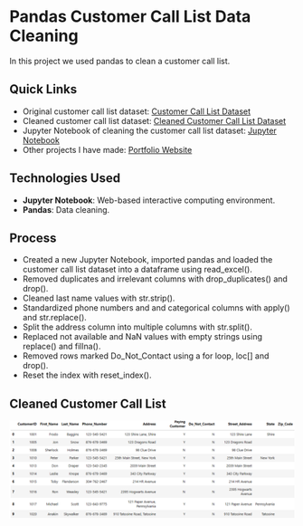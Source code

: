 # Pandas Customer Call List Data Cleaning
In this project we used pandas to clean a customer call list. 

## Quick Links
- Original customer call list dataset: [Customer Call List Dataset](customer_call_list.xlsx)
- Cleaned customer call list dataset: [Cleaned Customer Call List Dataset](cleaned_customer_call_list.png)
- Jupyter Notebook of cleaning the customer call list dataset: [Jupyter Notebook](customer_call_list_data_cleaning_project.ipynb)
- Other projects I have made: [Portfolio Website](https://lucashoffschmidt.github.io/)

## Technologies Used
- **Jupyter Notebook**: Web-based interactive computing environment. 
- **Pandas**: Data cleaning.

## Process
- Created a new Jupyter Notebook, imported pandas and loaded the customer call list dataset into a dataframe using read_excel().
- Removed duplicates and irrelevant columns with drop_duplicates() and drop().
- Cleaned last name values with str.strip().
- Standardized phone numbers and and categorical columns with apply() and str.replace().
- Split the address column into multiple columns with str.split().
- Replaced not available and NaN values with empty strings using replace() and fillna().
- Removed rows marked Do_Not_Contact using a for loop, loc[] and drop().
- Reset the index with reset_index().

## Cleaned Customer Call List
![Cleaned Customer Call List](cleaned_customer_call_list.png)
